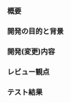 ### 概要

<!-- プルリクエストの概要を記述してください -->

### 開発の目的と背景

<!-- 資材の変更目的と背景を記述してください -->
<!-- bugfix: バグ修正 -->
<!-- feature: 機能追加 -->
<!-- document: ドキュメント更新 -->

### 開発(変更)内容

<!-- どのような修正や追加を行い、何を実現したいかの説明を記述してください -->

### レビュー観点

<!-- レビューしてほしい観点、重点的に確認してほしい箇所があれば記述してください -->

### テスト結果

<!-- CI以外の、手動で実施したテストがあればその内容と結果を添付してください -->
<!-- プルリクエスト前にCI実行している場合は結果へのリンクを記載してください →

### その他情報

<!-- 上記以外で情報があれば記述してください -->

